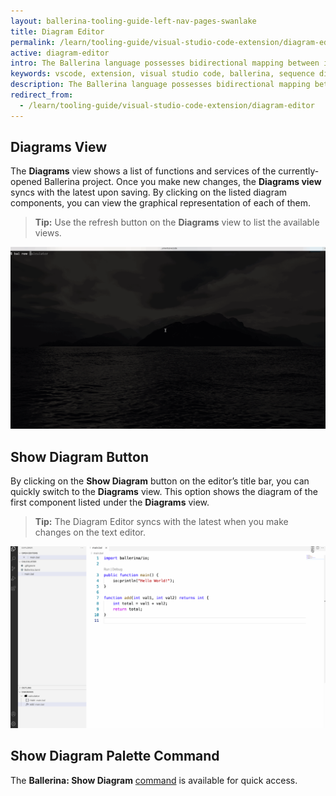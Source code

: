 ```yaml
---
layout: ballerina-tooling-guide-left-nav-pages-swanlake
title: Diagram Editor
permalink: /learn/tooling-guide/visual-studio-code-extension/diagram-editor/
active: diagram-editor
intro: The Ballerina language possesses bidirectional mapping between its syntaxes and the visual representation. The Diagram Editor of the Ballerina extension helps you to visualize the graphical representation while developing your Ballerina program via the methods below.
keywords: vscode, extension, visual studio code, ballerina, sequence diagrams, diagram editor, graphical
description: The Ballerina language possesses bidirectional mapping between its syntaxes and the visual representation. The Diagram Editor of the Ballerina extension helps you to visualize the graphical representation while developing your Ballerina program via the methods below.
redirect_from:
  - /learn/tooling-guide/visual-studio-code-extension/diagram-editor
---
```


## Diagrams View

The **Diagrams** view shows a list of functions and services of the currently-opened Ballerina project. Once you make new changes, the **Diagrams view** syncs with the latest upon saving. By clicking on the listed diagram components, you can view the graphical representation of each of them.

>**Tip:** Use the refresh button on the **Diagrams** view to list the available views. 

![Diagrams View](/learn/images/diagrams-view.gif)

## Show Diagram Button

By clicking on the **Show Diagram** button on the editor’s title bar, you can quickly switch to the **Diagrams** view. This option shows the diagram of the first component listed under the **Diagrams** view.

>**Tip:** The Diagram Editor syncs with the latest when you make changes on the text editor.

![Show Diagram Button](/learn/images/diagrams-view-command.gif)

## Show Diagram Palette Command

The **Ballerina: Show Diagram** [command](/learn/tooling-guide/visual-studio-code-extension/vs-code-commands/#show-diagram-view) is available for quick access.

<style> #tree-expand-all , #tree-collapse-all, .cTocElements {display:none;} .cGitButtonContainer {padding-left: 40px;} </style>
